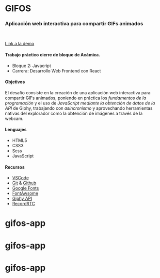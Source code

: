 # GIFOS

### Aplicación web interactiva para compartir GIFs animados
<br>

[Link a la demo](https://gifos-agostina.netlify.app/)

#### Trabajo práctico cierre de bloque de Acámica.

* Bloque 2: Javacript
* Carrera: Desarrollo Web Frontend con React

#### Objetivos
El desafío consiste en la creación de una aplicación web interactiva para compartir GIFs animados, poniendo en práctica los _fundamentos de la programación_ y el uso de _JavaScript mediante la obtención de datos de la API_ de Giphy, trabajando con _asincronismo_ y aprovechando herramientas nativas del explorador como la obtención de imágenes a través de la webcam.

#### Lenguajes
* HTML5
* CSS3
* Scss
* JavaScript

#### Recursos
* [VSCode](https://code.visualstudio.com/)
* [Git](https://git-scm.com/) & [Github](https://github.com/)
* [Google Fonts](https://fonts.google.com/)
* [FontAwsome](https://fontawesome.com/)
* [Giphy API](https://developers.giphy.com/)
* [RecordRTC](https://recordrtc.org/)






 # gifos-app
# gifos-app
# gifos-app
